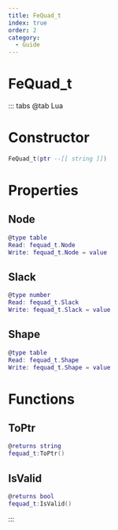 ```yaml
---
title: FeQuad_t
index: true
order: 2
category:
  - Guide
---
```


# FeQuad_t

::: tabs
@tab Lua
# Constructor
```lua
FeQuad_t(ptr --[[ string ]])
```
# Properties
## Node 
```lua
@type table
Read: fequad_t.Node
Write: fequad_t.Node = value
```
## Slack 
```lua
@type number
Read: fequad_t.Slack
Write: fequad_t.Slack = value
```
## Shape 
```lua
@type table
Read: fequad_t.Shape
Write: fequad_t.Shape = value
```
# Functions
## ToPtr
```lua
@returns string
fequad_t:ToPtr()
```
## IsValid
```lua
@returns bool
fequad_t:IsValid()
```

:::